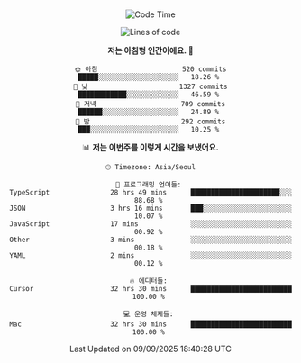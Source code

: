 <div align="center">

<br />

 <!--START_SECTION:waka-->
![Code Time](http://img.shields.io/badge/Code%20Time-5%2C112%20hrs-blue)

![Lines of code](https://img.shields.io/badge/%EC%A0%80%EB%8A%94%20%EC%97%AC%ED%83%9C%EA%B9%8C%EC%A7%80%20-2.1%20million%20%EC%A4%84%EC%9D%98%20%EC%BD%94%EB%93%9C%EB%A5%BC%20%EC%9E%91%EC%84%B1%ED%96%88%EC%96%B4%EC%9A%94.-blue)

**저는 아침형 인간이에요. 🐤** 

```text
🌞 아침                     520 commits         █████░░░░░░░░░░░░░░░░░░░░   18.26 % 
🌆 낮　                     1327 commits        ████████████░░░░░░░░░░░░░   46.59 % 
🌃 저녁                     709 commits         ██████░░░░░░░░░░░░░░░░░░░   24.89 % 
🌙 밤　                     292 commits         ███░░░░░░░░░░░░░░░░░░░░░░   10.25 % 
```


📊 **저는 이번주를 이렇게 시간을 보냈어요.** 

```text
🕑︎ Timezone: Asia/Seoul

💬 프로그래밍 언어들: 
TypeScript               28 hrs 49 mins      ██████████████████████░░░   88.68 % 
JSON                     3 hrs 16 mins       ███░░░░░░░░░░░░░░░░░░░░░░   10.07 % 
JavaScript               17 mins             ░░░░░░░░░░░░░░░░░░░░░░░░░   00.92 % 
Other                    3 mins              ░░░░░░░░░░░░░░░░░░░░░░░░░   00.18 % 
YAML                     2 mins              ░░░░░░░░░░░░░░░░░░░░░░░░░   00.12 % 

🔥 에디터들: 
Cursor                   32 hrs 30 mins      █████████████████████████   100.00 % 

💻 운영 체제들: 
Mac                      32 hrs 30 mins      █████████████████████████   100.00 % 
```


 Last Updated on 09/09/2025 18:40:28 UTC
<!--END_SECTION:waka-->

</div>

